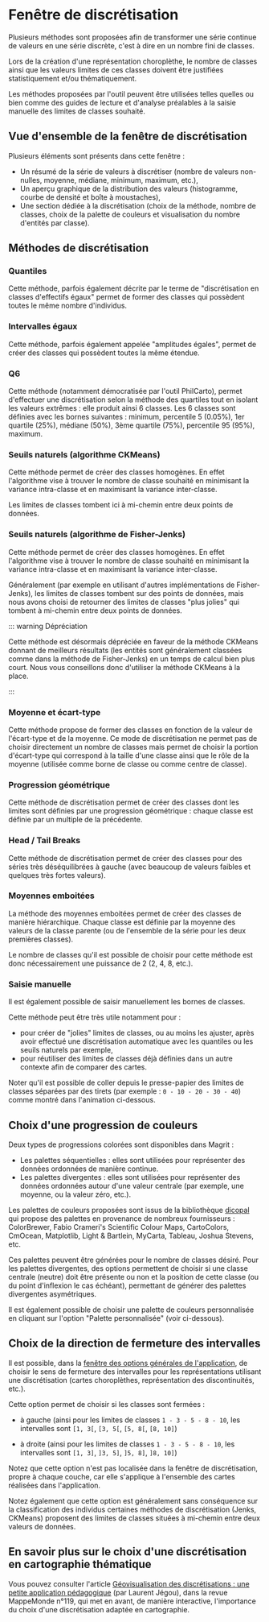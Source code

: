 # Fenêtre de discrétisation

Plusieurs méthodes sont proposées afin de transformer une série continue de valeurs en une série discrète,
c'est à dire en un nombre fini de classes.

Lors de la création d'une représentation choroplèthe, le nombre de classes ainsi que les valeurs limites
de ces classes doivent être justifiées statistiquement et/ou thématiquement.

Les méthodes proposées par l'outil peuvent être utilisées telles quelles ou bien comme des guides de lecture et d'analyse préalables à la saisie manuelle des limites de classes souhaité.

## Vue d'ensemble de la fenêtre de discrétisation

<ZoomImg
    src="/classification.png"
    alt="Fenêtre de discrétisation"
    caption="Fenêtre de discrétisation"
/>

Plusieurs éléments sont présents dans cette fenêtre :

- Un résumé de la série de valeurs à discrétiser (nombre de valeurs non-nulles, moyenne, médiane, minimum, maximum, etc.),
- Un aperçu graphique de la distribution des valeurs (histogramme, courbe de densité et boîte à moustaches),
- Une section dédiée à la discrétisation (choix de la méthode, nombre de classes, choix de la palette de couleurs et visualisation du nombre d'entités par classe).

## Méthodes de discrétisation

### Quantiles

Cette méthode, parfois également décrite par le terme de "discrétisation en classes d'effectifs égaux" permet de former des classes qui possèdent toutes le même nombre d'individus.

### Intervalles égaux

Cette méthode, parfois également appelée "amplitudes égales", permet de créer des classes qui possèdent toutes la même étendue.

### Q6

Cette méthode (notamment démocratisée par l'outil PhilCarto), permet d'effectuer une discrétisation selon la méthode des quartiles tout en isolant les valeurs extrêmes :
elle produit ainsi 6 classes.
Les 6 classes sont définies avec les bornes suivantes : minimum, percentile 5 (0.05%), 1er quartile (25%), médiane (50%), 3ème quartile (75%), percentile 95 (95%), maximum.

### Seuils naturels (algorithme CKMeans)

Cette méthode permet de créer des classes homogènes. En effet l'algorithme vise à trouver le nombre de classe souhaité en minimisant la variance intra-classe et en maximisant la variance inter-classe.

Les limites de classes tombent ici à mi-chemin entre deux points de données.

### Seuils naturels (algorithme de Fisher-Jenks)

Cette méthode permet de créer des classes homogènes. En effet l'algorithme vise à trouver le nombre de classe souhaité en minimisant la variance intra-classe et en maximisant la variance inter-classe.

Généralement (par exemple en utilisant d'autres implémentations de Fisher-Jenks), les limites de classes tombent sur des points de données, mais nous avons choisi
de retourner des limites de classes "plus jolies" qui tombent à mi-chemin entre deux points de données.

::: warning Dépréciation

Cette méthode est désormais dépréciée en faveur de la méthode CKMeans donnant de meilleurs résultats
(les entités sont généralement classées comme dans la méthode de Fisher-Jenks)
en un temps de calcul bien plus court. Nous vous conseillons donc d'utiliser la méthode CKMeans à la place.

:::

### Moyenne et écart-type

Cette méthode propose de former des classes en fonction de la valeur de l'écart-type et de la moyenne.
Ce mode de discrétisation ne permet pas de choisir directement un nombre de classes mais permet de choisir la portion d'écart-type
qui correspond à la taille d'une classe ainsi que le rôle de la moyenne (utilisée comme borne de classe ou comme centre de classe).

### Progression géométrique

Cette méthode de discrétisation permet de créer des classes dont les limites sont définies par une progression géométrique : chaque classe est définie par un multiple de la précédente.

### Head / Tail Breaks

Cette méthode de discrétisation permet de créer des classes pour des séries très déséquilibrées à gauche (avec beaucoup de valeurs faibles et quelques très fortes valeurs).

### Moyennes emboitées

La méthode des moyennes emboitées permet de créer des classes de manière hiérarchique. Chaque classe est définie par la moyenne des valeurs de la classe parente (ou de l'ensemble de la série pour les deux premières classes).

Le nombre de classes qu'il est possible de choisir pour cette méthode est donc nécessairement une puissance de 2 (2, 4, 8, etc.).

### Saisie manuelle

Il est également possible de saisir manuellement les bornes de classes.

Cette méthode peut être très utile notamment pour :
- pour créer de "jolies" limites de classes, ou au moins les ajuster, après avoir effectué une discrétisation automatique avec les quantiles ou les seuils naturels par exemple,
- pour réutiliser des limites de classes déjà définies dans un autre contexte afin de comparer des cartes.

Noter qu'il est possible de coller depuis le presse-papier des limites de classes séparées par des tirets (par exemple : `0 - 10 - 20 - 30 - 40`) comme montré dans l'animation ci-dessous.

<ZoomImg
    src="/paste-breaks.gif"
    alt="Saisie manuelle des limites de classes"
    caption="Saisie manuelle des limites de classes"
/>

## Choix d'une progression de couleurs

Deux types de progressions colorées sont disponibles dans Magrit :

- Les palettes séquentielles : elles sont utilisées pour représenter des données ordonnées de manière continue.
- Les palettes divergentes : elles sont utilisées pour représenter des données ordonnées autour d'une valeur centrale (par exemple, une moyenne, ou la valeur zéro, etc.).

Les palettes de couleurs proposées sont issus de la bibliothèque [dicopal](https://github.com/riatelab/dicopal.js)
qui propose des palettes en provenance de nombreux fournisseurs : ColorBrewer, Fabio Crameri's Scientific Colour Maps,
CartoColors, CmOcean, Matplotlib, Light & Bartlein, MyCarta, Tableau, Joshua Stevens, etc.

Ces palettes peuvent être générées pour le nombre de classes désiré. Pour les palettes divergentes,
des options permettent de choisir si une classe centrale (neutre) doit être présente ou non et
la position de cette classe (ou du point d'inflexion le cas échéant), permettant de générer des
palettes divergentes asymétriques.

Il est également possible de choisir une palette de couleurs personnalisée en cliquant sur l'option "Palette personnalisée" (voir ci-dessous).


<ZoomImg
    src="/classification-custom-palette.png"
    alt="Fenêtre de discrétisation avec palette personnalisée"
    caption="Fenêtre de discrétisation avec palette personnalisée"
/>

## Choix de la direction de fermeture des intervalles

Il est possible, dans la [fenêtre des options générales de l'application](../application-settings), de choisir le sens de fermeture des intervalles pour les représentations utilisant une discrétisation (cartes choroplèthes, représentation des discontinuités, etc.).

Cette option permet de choisir si les classes sont fermées :

- à gauche (ainsi pour les limites de classes `1 - 3 - 5 - 8 - 10`, les intervalles sont `[1, 3[`, `[3, 5[`, `[5, 8[`, `[8, 10]`)

- à droite (ainsi pour les limites de classes `1 - 3 - 5 - 8 - 10`, les intervalles sont `[1, 3]`, `]3, 5]`, `]5, 8]`, `]8, 10]`)

Notez que cette option n'est pas localisée dans la fenêtre de discrétisation, propre à chaque couche, car elle s'applique à l'ensemble des cartes réalisées dans l'application.

Notez également que cette option est généralement sans conséquence sur la classification  des individus certaines méthodes de discrétisation (Jenks, CKMeans) proposent des limites de classes  situées à mi-chemin entre deux valeurs de données.

## En savoir plus sur le choix d'une discrétisation en cartographie thématique

Vous pouvez consulter l'article [Géovisualisation des discrétisations : une petite application pédagogique](http://mappemonde.mgm.fr/119geov1/) (par Laurent Jégou),
dans la revue MappeMonde n°119, qui met en avant, de manière interactive, l'importance du choix d'une discrétisation adaptée en cartographie.
